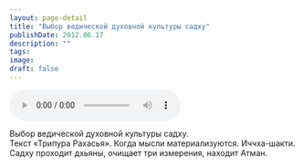 ```yaml
---
layout: page-detail
title: "Выбор ведической духовной культуры садху"
publishDate: 2012.06.17
description: ""
tags:
image:
draft: false
---
```


<audio title="2012.06.17 - Выбор ведической духовной культуры садху.mp3" src="https://filer-api.advayta.org/v1.0/public/files/75641" controls=""></audio>

 Выбор ведической духовной культуры садху.  
 Текст «Трипура Рахасья». Когда мысли материализуются. Иччха-шакти.  
 Садху проходит дхьяны, очищает три измерения, находит Атман.  

  
